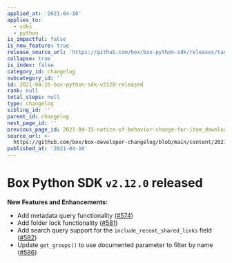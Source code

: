 ```yaml
---
applied_at: '2021-04-16'
applies_to:
  - sdks
  - python
is_impactful: false
is_new_feature: true
release_source_url: 'https://github.com/box/box-python-sdk/releases/tag/v2.12.0'
collapse: true
is_index: false
category_id: changelog
subcategory_id: ''
id: 2021-04-16-box-python-sdk-v2120-released
rank: null
total_steps: null
type: changelog
sibling_id: ''
parent_id: changelog
next_page_id: ''
previous_page_id: 2021-04-15-notice-of-behavior-change-for-item_download-events
source_url: >-
  https://github.com/box/box-developer-changelog/blob/main/content/2021/04-16-box-python-sdk-v2120-released.md
published_at: '2021-04-16'
---
```

# Box Python SDK `v2.12.0` released

**New Features and Enhancements:**

* Add metadata query functionality ([#574][1])
* Add folder lock functionality ([#581][2])
* Add search query support for the `include_recent_shared_links` field  ([#582][3])
* Update `get_groups()` to use documented parameter to filter by name ([#586][4])

[1]: https://github.com/box/box-python-sdk/pull/574

[2]: https://github.com/box/box-python-sdk/pull/581

[3]: https://github.com/box/box-python-sdk/pull/582

[4]: https://github.com/box/box-python-sdk/pull/586